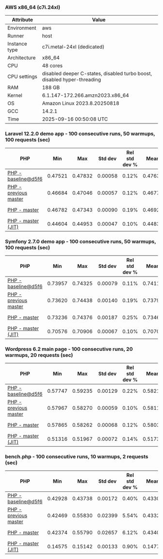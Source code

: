 ### AWS x86_64 (c7i.24xl)

|  Attribute    |     Value      |
|---------------|----------------|
| Environment   |aws|
| Runner        |host|
| Instance type |c7i.metal-24xl (dedicated)|
| Architecture  |x86_64
| CPU           |48 cores|
| CPU settings  |disabled deeper C-states, disabled turbo boost, disabled hyper-threading|
| RAM           |188 GB|
| Kernel        |6.1.147-172.266.amzn2023.x86_64|
| OS            |Amazon Linux 2023.8.20250818|
| GCC           |14.2.1|
| Time          |2025-09-16 00:50:08 UTC|

### Laravel 12.2.0 demo app - 100 consecutive runs, 50 warmups, 100 requests (sec)

|     PHP     |     Min     |     Max     |    Std dev   | Rel std dev % |  Mean  | Mean diff % |   Median   | Median diff % |   Skew  | P-value |  Instr count  |     Memory    |
|-------------|-------------|-------------|--------------|---------------|--------|-------------|------------|---------------|---------|---------|---------------|---------------|
|[PHP - baseline@d5f6](https://github.com/php/php-src/commit/d5f6e56610)|0.47521|0.47832|0.00058|0.12%|0.47636|0.00%|0.47626|0.00%|1.131|0.999|180945973|43.68 MB|
|[PHP - previous master](https://github.com/php/php-src/commit/d6300a3065)|0.46684|0.47046|0.00057|0.12%|0.46774|-1.81%|0.46762|-1.81%|1.361|0.000|176304173|44.31 MB|
|[PHP - master](https://github.com/php/php-src/commit/1644af21dd)|0.46782|0.47343|0.00090|0.19%|0.46920|-1.50%|0.46902|-1.52%|2.251|0.000|176380351|44.31 MB|
|[PHP - master (JIT)](https://github.com/php/php-src/commit/1644af21dd)|0.44604|0.44953|0.00047|0.10%|0.44834|-5.88%|0.44835|-5.86%|-0.868|0.000|147811677|53.51 MB|

### Symfony 2.7.0 demo app - 100 consecutive runs, 50 warmups, 100 requests (sec)

|     PHP     |     Min     |     Max     |    Std dev   | Rel std dev % |  Mean  | Mean diff % |   Median   | Median diff % |   Skew  | P-value |  Instr count  |     Memory    |
|-------------|-------------|-------------|--------------|---------------|--------|-------------|------------|---------------|---------|---------|---------------|---------------|
|[PHP - baseline@d5f6](https://github.com/php/php-src/commit/d5f6e56610)|0.73957|0.74325|0.00079|0.11%|0.74114|0.00%|0.74108|0.00%|0.531|0.999|291622844|40.28 MB|
|[PHP - previous master](https://github.com/php/php-src/commit/d6300a3065)|0.73620|0.74438|0.00140|0.19%|0.73794|-0.43%|0.73756|-0.48%|1.840|0.000|287311930|40.75 MB|
|[PHP - master](https://github.com/php/php-src/commit/1644af21dd)|0.73236|0.74376|0.00187|0.25%|0.73463|-0.88%|0.73417|-0.93%|2.447|0.000|287312334|40.75 MB|
|[PHP - master (JIT)](https://github.com/php/php-src/commit/1644af21dd)|0.70576|0.70906|0.00067|0.10%|0.70703|-4.60%|0.70695|-4.61%|0.730|0.000|267664896|47.64 MB|

### Wordpress 6.2 main page - 100 consecutive runs, 20 warmups, 20 requests (sec)

|     PHP     |     Min     |     Max     |    Std dev   | Rel std dev % |  Mean  | Mean diff % |   Median   | Median diff % |   Skew  | P-value |  Instr count  |     Memory    |
|-------------|-------------|-------------|--------------|---------------|--------|-------------|------------|---------------|---------|---------|---------------|---------------|
|[PHP - baseline@d5f6](https://github.com/php/php-src/commit/d5f6e56610)|0.57747|0.59235|0.00129|0.22%|0.58217|0.00%|0.58207|0.00%|4.591|0.999|1123345691|43.80 MB|
|[PHP - previous master](https://github.com/php/php-src/commit/d6300a3065)|0.57967|0.58270|0.00059|0.10%|0.58111|-0.18%|0.58113|-0.16%|-0.082|0.000|1119767525|44.27 MB|
|[PHP - master](https://github.com/php/php-src/commit/1644af21dd)|0.57865|0.58262|0.00068|0.12%|0.58034|-0.31%|0.58026|-0.31%|0.862|0.000|1119771999|44.27 MB|
|[PHP - master (JIT)](https://github.com/php/php-src/commit/1644af21dd)|0.51316|0.51967|0.00072|0.14%|0.51738|-11.13%|0.51729|-11.13%|-1.428|0.000|865856800|61.62 MB|

### bench.php - 100 consecutive runs, 10 warmups, 2 requests (sec)

|     PHP     |     Min     |     Max     |    Std dev   | Rel std dev % |  Mean  | Mean diff % |   Median   | Median diff % |   Skew  | P-value |  Instr count  |     Memory    |
|-------------|-------------|-------------|--------------|---------------|--------|-------------|------------|---------------|---------|---------|---------------|---------------|
|[PHP - baseline@d5f6](https://github.com/php/php-src/commit/d5f6e56610)|0.42928|0.43738|0.00172|0.40%|0.43308|0.00%|0.43311|0.00%|0.186|0.999|2020638211|26.62 MB|
|[PHP - previous master](https://github.com/php/php-src/commit/d6300a3065)|0.42469|0.55830|0.02399|5.54%|0.43324|0.04%|0.42823|-1.13%|4.753|0.000|2020644948|27.08 MB|
|[PHP - master](https://github.com/php/php-src/commit/1644af21dd)|0.42374|0.55790|0.02657|6.12%|0.43403|0.22%|0.42788|-1.21%|4.176|0.000|2020645052|27.08 MB|
|[PHP - master (JIT)](https://github.com/php/php-src/commit/1644af21dd)|0.14575|0.15142|0.00133|0.90%|0.14779|-65.87%|0.14774|-65.89%|0.714|0.000|536613094|27.92 MB|
